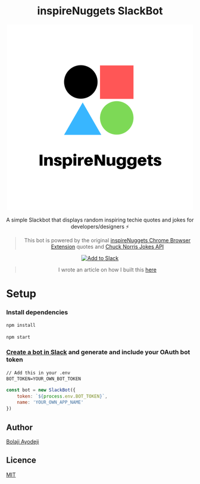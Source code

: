 <div align="center">
    
# inspireNuggets SlackBot

![inspireNuggets](https://github.com/BolajiAyodeji/inspireNuggets/raw/master/tab-icon.png)

A simple Slackbot that displays random inspiring techie quotes and jokes for developers/designers :zap: <br>
> This bot is powered by the original [inspireNuggets Chrome Browser Extension](https://github.com/BolajiAyodeji/inspireNuggets) quotes and [Chuck Norris Jokes API](https://api.chucknorris.io/)

<a href="https://slack.com/oauth/authorize?client_id=407013445267.723094934560&scope=bot"><img alt="Add to Slack" height="40" width="139" src="https://platform.slack-edge.com/img/add_to_slack.png" srcset="https://platform.slack-edge.com/img/add_to_slack.png 1x, https://platform.slack-edge.com/img/add_to_slack@2x.png 2x"></a>

> I wrote an article on how I built this [here](https://www.bolajiayodeji.com/building-a-slackbot-with-node-js-and-slackbots-js/)

</div>

# Setup

### Install dependencies

```
npm install

npm start
```

### [Create a bot in Slack](https://api.slack.com/apps/AM92STGGG/general?) and generate and include your OAuth bot token

```
// Add this in your .env
BOT_TOKEN=YOUR_OWN_BOT_TOKEN
```

```js
const bot = new SlackBot({
    token: `${process.env.BOT_TOKEN}`,
    name: 'YOUR_OWN_APP_NAME'
})
```

## Author
[Bolaji Ayodeji](https://github.com/BolajiAyodeji)

## Licence
[MIT](https://opensource.org/licenses/MIT)
